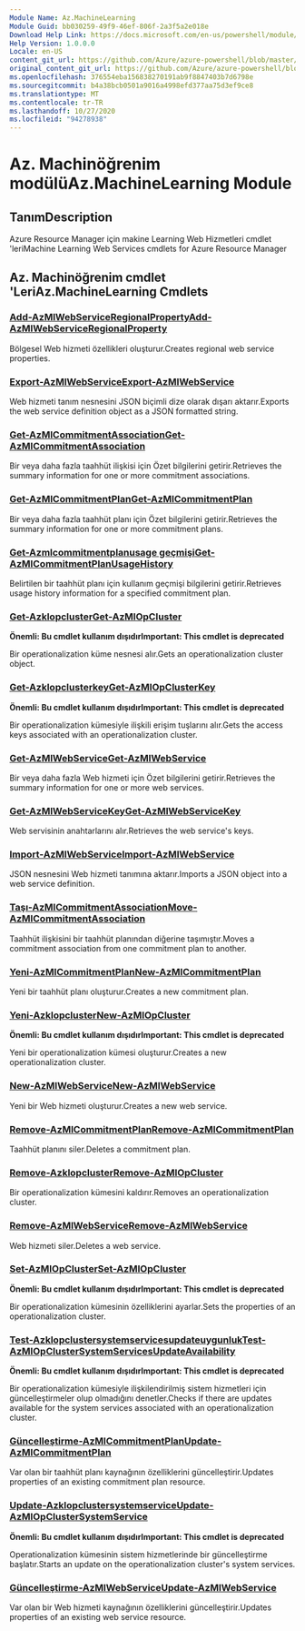 ```yaml
---
Module Name: Az.MachineLearning
Module Guid: bb030259-49f9-46ef-806f-2a3f5a2e018e
Download Help Link: https://docs.microsoft.com/en-us/powershell/module/az.machinelearning
Help Version: 1.0.0.0
Locale: en-US
content_git_url: https://github.com/Azure/azure-powershell/blob/master/src/MachineLearning/MachineLearning/help/Az.MachineLearning.md
original_content_git_url: https://github.com/Azure/azure-powershell/blob/master/src/MachineLearning/MachineLearning/help/Az.MachineLearning.md
ms.openlocfilehash: 376554eba156838270191ab9f8847403b7d6798e
ms.sourcegitcommit: b4a38bcb0501a9016a4998efd377aa75d3ef9ce8
ms.translationtype: MT
ms.contentlocale: tr-TR
ms.lasthandoff: 10/27/2020
ms.locfileid: "94278938"
---
```

# <span data-ttu-id="b71d7-101">Az. Machinöğrenim modülü</span><span class="sxs-lookup"><span data-stu-id="b71d7-101">Az.MachineLearning Module</span></span>
## <span data-ttu-id="b71d7-102">Tanım</span><span class="sxs-lookup"><span data-stu-id="b71d7-102">Description</span></span>
<span data-ttu-id="b71d7-103">Azure Resource Manager için makine Learning Web Hizmetleri cmdlet 'leri</span><span class="sxs-lookup"><span data-stu-id="b71d7-103">Machine Learning Web Services cmdlets for Azure Resource Manager</span></span>

## <span data-ttu-id="b71d7-104">Az. Machinöğrenim cmdlet 'Leri</span><span class="sxs-lookup"><span data-stu-id="b71d7-104">Az.MachineLearning Cmdlets</span></span>
### [<span data-ttu-id="b71d7-105">Add-AzMlWebServiceRegionalProperty</span><span class="sxs-lookup"><span data-stu-id="b71d7-105">Add-AzMlWebServiceRegionalProperty</span></span>](Add-AzMlWebServiceRegionalProperty.md)
<span data-ttu-id="b71d7-106">Bölgesel Web hizmeti özellikleri oluşturur.</span><span class="sxs-lookup"><span data-stu-id="b71d7-106">Creates regional web service properties.</span></span>

### [<span data-ttu-id="b71d7-107">Export-AzMlWebService</span><span class="sxs-lookup"><span data-stu-id="b71d7-107">Export-AzMlWebService</span></span>](Export-AzMlWebService.md)
<span data-ttu-id="b71d7-108">Web hizmeti tanım nesnesini JSON biçimli dize olarak dışarı aktarır.</span><span class="sxs-lookup"><span data-stu-id="b71d7-108">Exports the web service definition object as a JSON formatted string.</span></span>

### [<span data-ttu-id="b71d7-109">Get-AzMlCommitmentAssociation</span><span class="sxs-lookup"><span data-stu-id="b71d7-109">Get-AzMlCommitmentAssociation</span></span>](Get-AzMlCommitmentAssociation.md)
<span data-ttu-id="b71d7-110">Bir veya daha fazla taahhüt ilişkisi için Özet bilgilerini getirir.</span><span class="sxs-lookup"><span data-stu-id="b71d7-110">Retrieves the summary information for one or more commitment associations.</span></span>

### [<span data-ttu-id="b71d7-111">Get-AzMlCommitmentPlan</span><span class="sxs-lookup"><span data-stu-id="b71d7-111">Get-AzMlCommitmentPlan</span></span>](Get-AzMlCommitmentPlan.md)
<span data-ttu-id="b71d7-112">Bir veya daha fazla taahhüt planı için Özet bilgilerini getirir.</span><span class="sxs-lookup"><span data-stu-id="b71d7-112">Retrieves the summary information for one or more commitment plans.</span></span>

### [<span data-ttu-id="b71d7-113">Get-Azmlcommitmentplanusage geçmişi</span><span class="sxs-lookup"><span data-stu-id="b71d7-113">Get-AzMlCommitmentPlanUsageHistory</span></span>](Get-AzMlCommitmentPlanUsageHistory.md)
<span data-ttu-id="b71d7-114">Belirtilen bir taahhüt planı için kullanım geçmişi bilgilerini getirir.</span><span class="sxs-lookup"><span data-stu-id="b71d7-114">Retrieves usage history information for a specified commitment plan.</span></span>

### [<span data-ttu-id="b71d7-115">Get-Azklopcluster</span><span class="sxs-lookup"><span data-stu-id="b71d7-115">Get-AzMlOpCluster</span></span>](Get-AzMlOpCluster.md)
<span data-ttu-id="b71d7-116">**Önemli: Bu cmdlet kullanım dışıdır**</span><span class="sxs-lookup"><span data-stu-id="b71d7-116">**Important: This cmdlet is deprecated**</span></span>

<span data-ttu-id="b71d7-117">Bir operationalization küme nesnesi alır.</span><span class="sxs-lookup"><span data-stu-id="b71d7-117">Gets an operationalization cluster object.</span></span>

### [<span data-ttu-id="b71d7-118">Get-Azklopclusterkey</span><span class="sxs-lookup"><span data-stu-id="b71d7-118">Get-AzMlOpClusterKey</span></span>](Get-AzMlOpClusterKey.md)
<span data-ttu-id="b71d7-119">**Önemli: Bu cmdlet kullanım dışıdır**</span><span class="sxs-lookup"><span data-stu-id="b71d7-119">**Important: This cmdlet is deprecated**</span></span>

<span data-ttu-id="b71d7-120">Bir operationalization kümesiyle ilişkili erişim tuşlarını alır.</span><span class="sxs-lookup"><span data-stu-id="b71d7-120">Gets the access keys associated with an operationalization cluster.</span></span>

### [<span data-ttu-id="b71d7-121">Get-AzMlWebService</span><span class="sxs-lookup"><span data-stu-id="b71d7-121">Get-AzMlWebService</span></span>](Get-AzMlWebService.md)
<span data-ttu-id="b71d7-122">Bir veya daha fazla Web hizmeti için Özet bilgilerini getirir.</span><span class="sxs-lookup"><span data-stu-id="b71d7-122">Retrieves the summary information for one or more web services.</span></span>

### [<span data-ttu-id="b71d7-123">Get-AzMlWebServiceKey</span><span class="sxs-lookup"><span data-stu-id="b71d7-123">Get-AzMlWebServiceKey</span></span>](Get-AzMlWebServiceKey.md)
<span data-ttu-id="b71d7-124">Web servisinin anahtarlarını alır.</span><span class="sxs-lookup"><span data-stu-id="b71d7-124">Retrieves the web service's keys.</span></span>

### [<span data-ttu-id="b71d7-125">Import-AzMlWebService</span><span class="sxs-lookup"><span data-stu-id="b71d7-125">Import-AzMlWebService</span></span>](Import-AzMlWebService.md)
<span data-ttu-id="b71d7-126">JSON nesnesini Web hizmeti tanımına aktarır.</span><span class="sxs-lookup"><span data-stu-id="b71d7-126">Imports a JSON object into a web service definition.</span></span>

### [<span data-ttu-id="b71d7-127">Taşı-AzMlCommitmentAssociation</span><span class="sxs-lookup"><span data-stu-id="b71d7-127">Move-AzMlCommitmentAssociation</span></span>](Move-AzMlCommitmentAssociation.md)
<span data-ttu-id="b71d7-128">Taahhüt ilişkisini bir taahhüt planından diğerine taşımıştır.</span><span class="sxs-lookup"><span data-stu-id="b71d7-128">Moves a commitment association from one commitment plan to another.</span></span>

### [<span data-ttu-id="b71d7-129">Yeni-AzMlCommitmentPlan</span><span class="sxs-lookup"><span data-stu-id="b71d7-129">New-AzMlCommitmentPlan</span></span>](New-AzMlCommitmentPlan.md)
<span data-ttu-id="b71d7-130">Yeni bir taahhüt planı oluşturur.</span><span class="sxs-lookup"><span data-stu-id="b71d7-130">Creates a new commitment plan.</span></span>

### [<span data-ttu-id="b71d7-131">Yeni-Azklopcluster</span><span class="sxs-lookup"><span data-stu-id="b71d7-131">New-AzMlOpCluster</span></span>](New-AzMlOpCluster.md)
<span data-ttu-id="b71d7-132">**Önemli: Bu cmdlet kullanım dışıdır**</span><span class="sxs-lookup"><span data-stu-id="b71d7-132">**Important: This cmdlet is deprecated**</span></span>

<span data-ttu-id="b71d7-133">Yeni bir operationalization kümesi oluşturur.</span><span class="sxs-lookup"><span data-stu-id="b71d7-133">Creates a new operationalization cluster.</span></span>

### [<span data-ttu-id="b71d7-134">New-AzMlWebService</span><span class="sxs-lookup"><span data-stu-id="b71d7-134">New-AzMlWebService</span></span>](New-AzMlWebService.md)
<span data-ttu-id="b71d7-135">Yeni bir Web hizmeti oluşturur.</span><span class="sxs-lookup"><span data-stu-id="b71d7-135">Creates a new web service.</span></span>

### [<span data-ttu-id="b71d7-136">Remove-AzMlCommitmentPlan</span><span class="sxs-lookup"><span data-stu-id="b71d7-136">Remove-AzMlCommitmentPlan</span></span>](Remove-AzMlCommitmentPlan.md)
<span data-ttu-id="b71d7-137">Taahhüt planını siler.</span><span class="sxs-lookup"><span data-stu-id="b71d7-137">Deletes a commitment plan.</span></span>

### [<span data-ttu-id="b71d7-138">Remove-Azklopcluster</span><span class="sxs-lookup"><span data-stu-id="b71d7-138">Remove-AzMlOpCluster</span></span>](Remove-AzMlOpCluster.md)
<span data-ttu-id="b71d7-139">Bir operationalization kümesini kaldırır.</span><span class="sxs-lookup"><span data-stu-id="b71d7-139">Removes an operationalization cluster.</span></span>

### [<span data-ttu-id="b71d7-140">Remove-AzMlWebService</span><span class="sxs-lookup"><span data-stu-id="b71d7-140">Remove-AzMlWebService</span></span>](Remove-AzMlWebService.md)
<span data-ttu-id="b71d7-141">Web hizmeti siler.</span><span class="sxs-lookup"><span data-stu-id="b71d7-141">Deletes a web service.</span></span>

### [<span data-ttu-id="b71d7-142">Set-AzMlOpCluster</span><span class="sxs-lookup"><span data-stu-id="b71d7-142">Set-AzMlOpCluster</span></span>](Set-AzMlOpCluster.md)
<span data-ttu-id="b71d7-143">**Önemli: Bu cmdlet kullanım dışıdır**</span><span class="sxs-lookup"><span data-stu-id="b71d7-143">**Important: This cmdlet is deprecated**</span></span>

<span data-ttu-id="b71d7-144">Bir operationalization kümesinin özelliklerini ayarlar.</span><span class="sxs-lookup"><span data-stu-id="b71d7-144">Sets the properties of an operationalization cluster.</span></span>

### [<span data-ttu-id="b71d7-145">Test-Azklopclustersystemservicesupdateuygunluk</span><span class="sxs-lookup"><span data-stu-id="b71d7-145">Test-AzMlOpClusterSystemServicesUpdateAvailability</span></span>](Test-AzMlOpClusterSystemServicesUpdateAvailability.md)
<span data-ttu-id="b71d7-146">**Önemli: Bu cmdlet kullanım dışıdır**</span><span class="sxs-lookup"><span data-stu-id="b71d7-146">**Important: This cmdlet is deprecated**</span></span>

<span data-ttu-id="b71d7-147">Bir operationalization kümesiyle ilişkilendirilmiş sistem hizmetleri için güncelleştirmeler olup olmadığını denetler.</span><span class="sxs-lookup"><span data-stu-id="b71d7-147">Checks if there are updates available for the system services associated with an operationalization cluster.</span></span>

### [<span data-ttu-id="b71d7-148">Güncelleştirme-AzMlCommitmentPlan</span><span class="sxs-lookup"><span data-stu-id="b71d7-148">Update-AzMlCommitmentPlan</span></span>](Update-AzMlCommitmentPlan.md)
<span data-ttu-id="b71d7-149">Var olan bir taahhüt planı kaynağının özelliklerini güncelleştirir.</span><span class="sxs-lookup"><span data-stu-id="b71d7-149">Updates properties of an existing commitment plan resource.</span></span>

### [<span data-ttu-id="b71d7-150">Update-Azklopclustersystemservice</span><span class="sxs-lookup"><span data-stu-id="b71d7-150">Update-AzMlOpClusterSystemService</span></span>](Update-AzMlOpClusterSystemService.md)
<span data-ttu-id="b71d7-151">**Önemli: Bu cmdlet kullanım dışıdır**</span><span class="sxs-lookup"><span data-stu-id="b71d7-151">**Important: This cmdlet is deprecated**</span></span>

<span data-ttu-id="b71d7-152">Operationalization kümesinin sistem hizmetlerinde bir güncelleştirme başlatır.</span><span class="sxs-lookup"><span data-stu-id="b71d7-152">Starts an update on the operationalization cluster's system services.</span></span>

### [<span data-ttu-id="b71d7-153">Güncelleştirme-AzMlWebService</span><span class="sxs-lookup"><span data-stu-id="b71d7-153">Update-AzMlWebService</span></span>](Update-AzMlWebService.md)
<span data-ttu-id="b71d7-154">Var olan bir Web hizmeti kaynağının özelliklerini güncelleştirir.</span><span class="sxs-lookup"><span data-stu-id="b71d7-154">Updates properties of an existing web service resource.</span></span>

